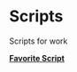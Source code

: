 Scripts
=======

Scripts for work

[**Favorite Script**](https://github.com/kmstumpff/Scripts/blob/master/Unix/setupUnix.sh "setupUnix.sh")

